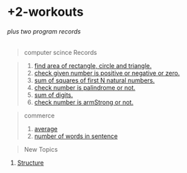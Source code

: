 # +2-workouts
###### plus two program records

> computer scince
 > Records

>1. [find area of rectangle, circle and triangle.](https://github.com/aninarafath6/plus_two-workouts/blob/main/area.cpp)
>2. [check given number is positive or negative or zero.](https://github.com/aninarafath6/plus_two-workouts/blob/main/positve-or-negative.cpp)
>3. [sum of squares of first N natural numbers.](https://github.com/aninarafath6/plus_two-workouts/blob/main/sum-of-sqr-of-naturaa-nums.cpp)
>4. [check number is palindrome or not.](https://github.com/aninarafath6/plus_two-workouts/blob/main/palindrome.cpp)
>5. [sum of digits.](https://github.com/aninarafath6/plus_two-workouts/blob/main/sum-of-the-digits.cpp)
>6. [check number is armStrong or not.](https://github.com/aninarafath6/plus_two-workouts/blob/main/armstrong-numbers.cpp)

>commerce
>1. [average](https://github.com/aninarafath6/plus_two-workouts/blob/main/comerce/average.cpp)
>2. [number of words in sentence](https://github.com/aninarafath6/plus_two-workouts/blob/main/comerce/no.of.words.cpp)

> New Topics

1. [Structure](https://github.com/aninarafath6/plus_two-workouts/blob/main/topics/structure.cpp)

